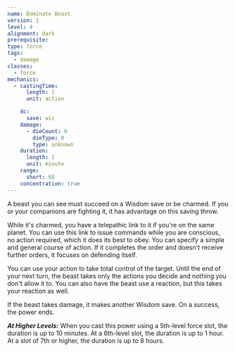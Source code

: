 ```yaml
---
name: Dominate Beast
version: 1
level: 4
alignment: dark
prerequisite: 
type: force
tags:
  - damage
classes:
  - force
mechanics:
  - castingTime:
      length: 1
      unit: action

    dc:
      save: wis
    damage:
      - dieCount: 0
        dieType: 0
        type: unknown
    duration:
      length: 1
      unit: minute
    range:
      short: 60
    concentration: true
---
```

A beast you can see must succeed on a Wisdom save or be charmed. If you or your companions are fighting it, it has advantage on this saving throw.

While it's charmed, you have a telepathic link to it if you're on the same planet. You can use this link to issue commands while you are conscious, no action required, which it does its best to obey. You can specify a simple and general course of action. If it completes the order and doesn't receive further orders, it focuses on defending itself.

You can use your action to take total control of the target. Until the end of your next turn, the beast takes only the actions you decide and nothing you don't allow it to. You can also have the beast use a reaction, but this takes your reaction as well.

If the beast takes damage, it makes another Wisdom save. On a success, the power ends.

***__At Higher Levels__:*** When you cast this power using a 5th-level force slot, the duration is up to 10 minutes. At a 6th-level slot, the duration is up to 1 hour. At a slot of 7th or higher, the duration is up to 8 hours.
    